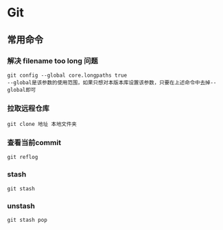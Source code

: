 # Git
## 常用命令
### 解决 filename too long 问题
```
git config --global core.longpaths true
--global是该参数的使用范围，如果只想对本版本库设置该参数，只要在上述命令中去掉--global即可
```
### 拉取远程仓库
`git clone 地址 本地文件夹`
### 查看当前commit
`git reflog`
### stash
`git stash`
### unstash
`git stash pop`